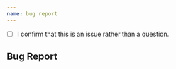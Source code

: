 ```yaml
---
name: bug report
---
```


- [ ] I confirm that this is an issue rather than a question.

## Bug Report